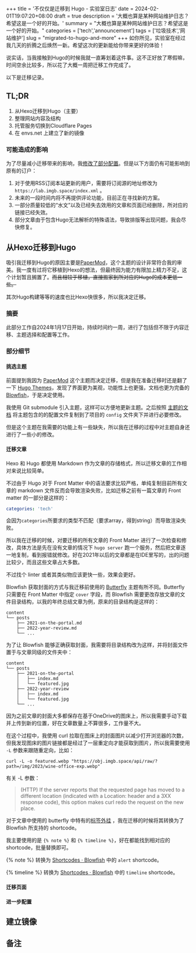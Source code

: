 +++
title = '不仅仅是迁移到 Hugo - 实验室日志'
date = 2024-02-01T19:07:20+08:00
draft = true
description = '大概也算是某种网站维护日志？希望这是一个好的开始。'
summary = "大概也算是某种网站维护日志？希望这是一个好的开始。"
categories = ['tech','announcement'] 
tags = ['垃圾技术','网站维护']
slug = "migrated-to-hugo-and-more"
+++
如你所见，实验室在经过我几天的折腾之后焕然一新。希望这次的更新能给你带来更好的体验！

说实话，当我接触到Hugo的时候我就一直筹划着这件事。这不正好放了寒假嘛，时间空余比较多，所以花了大概一周把迁移工作完成了。

以下是迁移记录。

## TL;DR
1. 从Hexo迁移到Hugo（主要）
2. 整理网站内容及结构
3. 托管服务切换到Cloudflare Pages
4. 在 envs.net 上建立了新的镜像

### 可能造成的影响
为了尽量减小迁移带来的影响，我[修改了部分配置](#部分细节)。但是以下方面仍有可能影响到原有的订户：
1. 对于使用RSS订阅本站更新的用户，需要将订阅源的地址修改为 `https://lab.imgb.space/index.xml` 。
2. 未来的一段时间内将不再提供评论功能，目前正在寻找新的方案。
3. 一部分质量较低的“水文”以及已经失去效用的文章和页面已经删除，所对应的链接已经失效。
4. 部分文章由于包含Hugo无法解析的特殊语法，导致排版等出现问题，我会尽快修复。

## 从Hexo迁移到Hugo
吸引我迁移到Hugo的原因主要是[PaperMod](https://github.com/adityatelange/hugo-PaperMod)，这个主题的设计非常符合我的审美。我一度有过将它移植到Hexo的想法，但最终因为能力有限加上精力不足，这个计划暂且搁置了。~~而且相较于移植，直接搬家到所对应的Hugo的成本更低一些。~~

其次Hugo构建等等的速度也比Hexo快很多，所以我决定迁移。

### 摘要
此部分工作自2024年1月17日开始，持续时间约一周，进行了包括但不限于内容迁移、主题选择和配置等工作。

### 部分细节
#### 挑选主题
前面提到我因为 [PaperMod](https://github.com/adityatelange/hugo-PaperMod) 这个主题而决定迁移，但是我在准备迁移时还是翻了一下 [Hugo Themes](https://themes.gohugo.io/)，发现了界面更为美观，功能性上也更强，文档也更为完备的 [Blowfish](https://blowfish.page/)，于是决定使用。

我使用 Git submodule 引入主题，这样可以方便地更新主题。之后按照 [主题的文档](https://blowfish.page/docs/installation/#set-up-theme-configuration-files) 将主题包含的的配置文件复制到了项目的 `config` 文件夹下并进行必要修改。

但是这个主题在我需要的功能上有一些缺失，所以我在迁移的过程中对主题自身还进行了一些小的修改。

#### 迁移文章
Hexo 和 Hugo 都使用 Markdown 作为文章的存储格式，所以迁移文章的工作相对来说比较简单。

不过由于 Hugo 对于 Front Matter 中的语法要求比较严格，单纯复制目前所有文章的 markdown 文件反而会导致渲染失败，比如迁移之前有一篇文章的 Front matter 的一部分是这样的：
```yaml
categories: 'tech'
```
会因为`categories`所要求的类型不匹配（要求array，得到string）而导致渲染失败。

所以我在迁移的时候，对要迁移的所有文章的 Front Matter 进行了一次检查和修改，具体方法是先在没有文章的情况下 `hugo server` 跑一个服务，然后把文章逐一地复制，看到报错就修改。好在2021年以后的文章都是在IDE里写的，出的问题比较少，而且这些文章占大多数。

不过找个 linter 或者其类似物应该更快一些，效果会更好。

Blowfish 获取封面的方式与我迁移前使用的 [Butterfly](https://butterfly.js.org/) 主题有所不同。Butterfly 只需要在 Front Matter 中指定 `cover` 字段，而 Blowfish 需要更改存放文章的文件目录结构，以我的年终总结文章为例，原来的目录结构是这样的：
```
content
└── posts
    ├── 2021-on-the-portal.md
    ├── 2022-year-review.md
    └── ...
```
为了让 Blowfish 能够正确获取封面，我需要将目录结构改为这样，并将封面文件置于与文章同级的文件夹中：
```
content
└── posts
    ├── 2021-on-the-portal
    │   ├── index.md
    │   └── featured.jpg
    ├── 2022-year-review
    │   ├── index.md
    │   └── featured.jpg
    └── ...
```
因为之前文章的封面大多都保存在基于OneDrive的图床上，所以我需要手动下载并上传到新的位置，好在文章数量上不算很多，工作量不大。

在这个过程中，我使用 curl 拉取在图床上的封面图片以减少打开浏览器的次数，但我发现图床的图片链接都是经过了一层重定向才能获取到图片，所以我需要使用 `-L` 参数来跟随重定向，比如：
```shell
curl -L -o featured.webp "https://obj.imgb.space/api/raw/?path=/img/2023/wine-office-exp.webp"
```
有关 -L 参数：
> (HTTP) If the server reports that the requested page has moved to a different location (indicated with a Location: header and a 3XX response code), this option makes curl redo the request on the new place.

对于文章中使用的 butterfly 中特有的[标签外挂](https://butterfly.js.org/posts/2df239ce) ，我在迁移的时候将其转换为了 Blowfish 所支持的 shortcode。

我主要使用的是 `{% note %}` 和 `{% timeline %}`，好在都能找到相对应的 shortcode，批量替换即可。

{% note %} 转换为 [Shortcodes · Blowfish](https://blowfish.page/docs/shortcodes/#alert) 中的 `alert` shortcode。

{% timeline %} 转换为 [Shortcodes · Blowfish](https://blowfish.page/docs/shortcodes/#timeline) 中的 `timeline` shortcode。
#### 迁移页面

#### 进一步配置
## 建立镜像
## 备注



